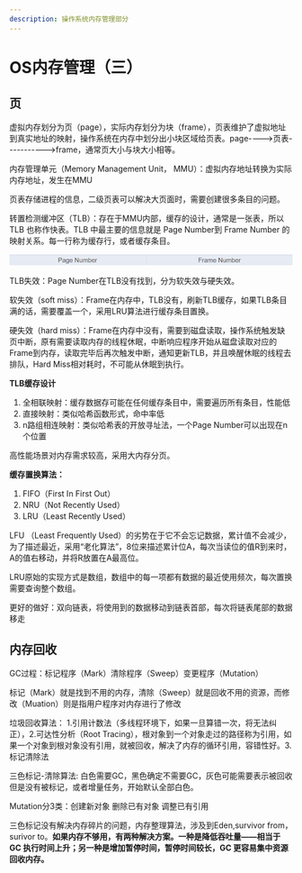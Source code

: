 ```yaml
---
description: 操作系统内存管理部分
---
```


# OS内存管理（三）

## 页

虚拟内存划分为页（page），实际内存划分为块（frame），页表维护了虚拟地址到真实地址的映射，操作系统在内存中划分出小块区域给页表。page---->页表----------->frame，通常页大小与块大小相等。

内存管理单元（Memory Management Unit， MMU）：虚拟内存地址转换为实际内存地址，发生在MMU

页表存储进程的信息，二级页表可以解决大页面时，需要创建很多条目的问题。

转置检测缓冲区（TLB）：存在于MMU内部，缓存的设计，通常是一张表，所以 TLB 也称作快表。TLB 中最主要的信息就是 Page Number到 Frame Number 的映射关系。每一行称为缓存行，或者缓存条目。

![](<../../.gitbook/assets/image (18).png>)

TLB失效：Page Number在TLB没有找到，分为软失效与硬失效。

软失效（soft miss）：Frame在内存中，TLB没有，刷新TLB缓存，如果TLB条目满的话，需要覆盖一个，采用LRU算法进行缓存条目置换。

硬失效（hard miss）：Frame在内存中没有，需要到磁盘读取，操作系统触发缺页中断，原有需要读取内存的线程休眠，中断响应程序开始从磁盘读取对应的Frame到内存，读取完毕后再次触发中断，通知更新TLB，并且唤醒休眠的线程去排队，Hard Miss相对耗时，不可能从休眠到执行。

**TLB缓存设计**

1. 全相联映射：缓存数据存可能在任何缓存条目中，需要遍历所有条目，性能低
2. 直接映射：类似哈希函数形式，命中率低
3. n路组相连映射：类似哈希表的开放寻址法，一个Page Number可以出现在n个位置

高性能场景对内存需求较高，采用大内存分页。

**缓存置换算法：**

1. FIFO（First In First Out）
2. NRU（Not Recently Used）
3. LRU（Least Recently Used）

LFU （Least Frequently Used）的劣势在于它不会忘记数据，累计值不会减少，为了描述最近，采用“老化算法”，8位来描述累计位A，每次当读位的值R到来时，A的值右移动，并将R放置在A最高位。

LRU原始的实现方式是数组，数组中的每一项都有数据的最近使用频次，每次置换需要查询整个数组。

更好的做好：双向链表，将使用到的数据移动到链表首部，每次将链表尾部的数据移走

## 内存回收

GC过程：标记程序（Mark）清除程序（Sweep）变更程序（Mutation）

标记（Mark）就是找到不用的内存，清除（Sweep）就是回收不用的资源，而修改（Muation）则是指用户程序对内存进行了修改

垃圾回收算法： 1.引用计数法（多线程环境下，如果一旦算错一次，将无法纠正），2.可达性分析（Root Tracing），根对象到一个对象走过的路径称为引用，如果一个对象到根对象没有引用，就被回收，解决了内存的循环引用，容错性好。3. 标记清除法

三色标记-清除算法: 白色需要GC，黑色确定不需要GC，灰色可能需要表示被回收但是没有被标记，或者增量任务，开始默认全部白色。

Mutation分3类：创建新对象 删除已有对象 调整已有引用

三色标记没有解决内存碎片的问题，内存整理算法，涉及到Eden,survivor from， surivor to。**如果内存不够用，有两种解决方案。一种是降低吞吐量——相当于 GC 执行时间上升；另一种是增加暂停时间，暂停时间较长，GC 更容易集中资源回收内存。**

